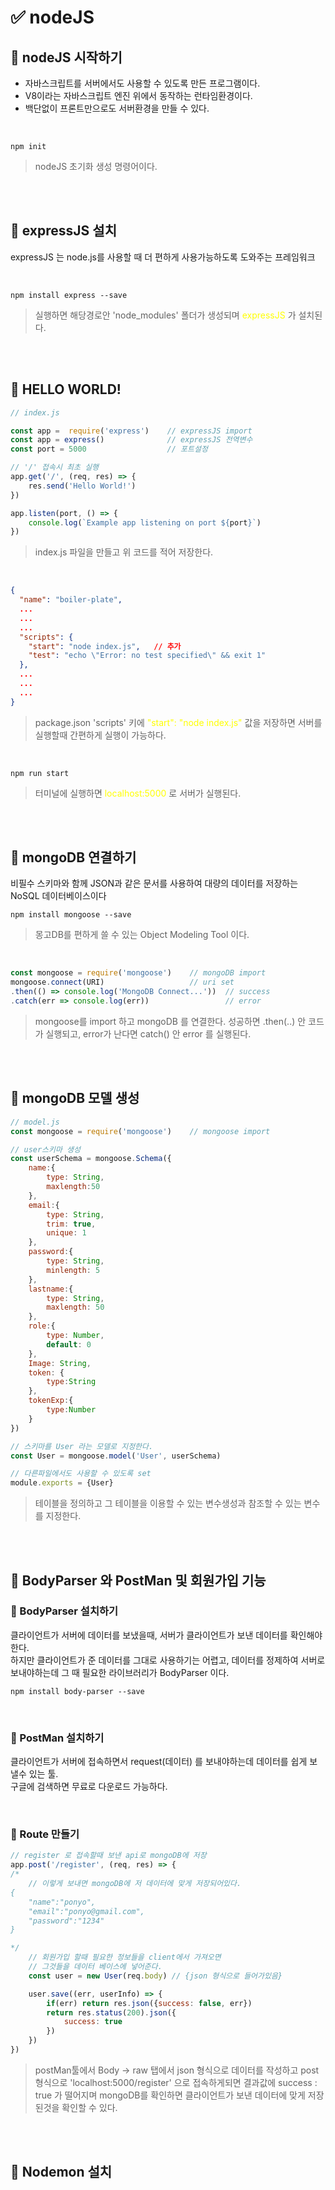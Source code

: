 # :white_check_mark: nodeJS 

## :large_orange_diamond: nodeJS 시작하기 
* 자바스크립트를 서버에서도 사용할 수 있도록 만든 프로그램이다.
* V8이라는 자바스크립트 엔진 위에서 동작하는 런타임환경이다.
* 백단없이 프론트만으로도 서버환경을 만들 수 있다.

<br>

```
npm init 
```
> nodeJS 초기화 생성 명령어이다.

<br><br>


## :large_orange_diamond: expressJS 설치
expressJS 는 node.js를 사용할 때 더 편하게 사용가능하도록 도와주는 프레임워크

<br>

```
npm install express --save
```
> 실행하면 해당경로안 'node_modules' 폴더가 생성되며 <span style="color:yellow">expressJS</span> 가 설치된다.


<br><br>


## :large_orange_diamond: HELLO WORLD!
```javascript
// index.js

const app =  require('express')    // expressJS import   
const app = express()              // expressJS 전역변수
const port = 5000                  // 포트설정

// '/' 접속시 최초 실행
app.get('/', (req, res) => {
    res.send('Hello World!')
})

app.listen(port, () => {
    console.log(`Example app listening on port ${port}`)
})
```
> index.js 파일을 만들고 위 코드를 적어 저장한다.

<br>

```json
{
  "name": "boiler-plate",
  ...
  ...
  ...
  "scripts": {
    "start": "node index.js",   // 추가
    "test": "echo \"Error: no test specified\" && exit 1"
  },
  ...
  ...
  ...
}
```
> package.json 'scripts' 키에 <span style="color:yellow">"start": "node index.js"</span> 값을 저장하면 서버를 실행할때 간편하게 실행이 가능하다.



<br>

```
npm run start
```
> 터미널에 실행하면 <span style="color:yellow">localhost:5000</span> 로 서버가 실행된다.



<br><br>


## :large_orange_diamond: mongoDB 연결하기
비필수 스키마와 함께 JSON과 같은 문서를 사용하여 대량의 데이터를 저장하는 NoSQL 데이터베이스이다

```
npm install mongoose --save
```
> 몽고DB를 편하게 쓸 수 있는  Object Modeling Tool 이다.

<br>

```javascript
const mongoose = require('mongoose')    // mongoDB import
mongoose.connect(URI)                   // uri set
.then(() => console.log('MongoDB Connect...'))  // success
.catch(err => console.log(err))                 // error
```
> mongoose를 import 하고 mongoDB 를 연결한다. 성공하면 .then(..) 안 코드가 실행되고, error가 난다면 catch() 안 error 를 실행된다.


<br><br>



## :large_orange_diamond: mongoDB 모델 생성
```javascript
// model.js
const mongoose = require('mongoose')    // mongoose import

// user스키마 생성
const userSchema = mongoose.Schema({
    name:{
        type: String,
        maxlength:50
    },
    email:{
        type: String,
        trim: true,
        unique: 1
    },
    password:{
        type: String,
        minlength: 5
    },
    lastname:{
        type: String,
        maxlength: 50
    },
    role:{
        type: Number,
        default: 0
    },
    Image: String,
    token: {
        type:String
    },
    tokenExp:{
        type:Number
    }
})

// 스키마를 User 라는 모델로 지정한다.
const User = mongoose.model('User', userSchema)

// 다른파일에서도 사용할 수 있도록 set
module.exports = {User}
```
> 테이블을 정의하고 그 테이블을 이용할 수 있는 변수생성과 참조할 수 있는 변수를 지정한다.


<br><br>

## :large_orange_diamond: BodyParser 와 PostMan 및 회원가입 기능

### :small_orange_diamond: BodyParser 설치하기

클라이언트가 서버에 데이터를 보냈을때, 서버가 클라이언트가 보낸 데이터를 확인해야한다.<br> 하지만 클라이언트가 준 데이터를 그대로 사용하기는 어렵고, 데이터를 정제하여 서버로 보내야하는데 그 때 필요한 라이브러리가 BodyParser 이다.

```
npm install body-parser --save
```

<br>

### :small_orange_diamond: PostMan 설치하기

클라이언트가 서버에 접속하면서 request(데이터) 를 보내야하는데 데이터를 쉽게 보낼수 있는 툴.<br>
구글에 검색하면 무료로 다운로드 가능하다.


<br>


### :small_orange_diamond: Route 만들기
```javascript
// register 로 접속할때 보낸 api로 mongoDB에 저장
app.post('/register', (req, res) => {
/*
    // 이렇게 보내면 mongoDB에 저 데이터에 맞게 저장되어있다.
{
    "name":"ponyo",
    "email":"ponyo@gmail.com",
    "password":"1234"
}

*/
    // 회원가입 할때 필요한 정보들을 client에서 가져오면
    // 그것들을 데이터 베이스에 넣어준다.
    const user = new User(req.body) // {json 형식으로 들어가있음}

    user.save((err, userInfo) => {
        if(err) return res.json({success: false, err})
        return res.status(200).json({
            success: true
        })
    })
})
```
> postMan툴에서 Body -> raw 탭에서 json 형식으로 데이터를 작성하고 post 형식으로 'localhost:5000/register' 으로 접속하게되면 결과값에 success : true 가 떨어지며 mongoDB를 확인하면 클라이언트가 보낸 데이터에 맞게 저장된것을 확인할 수 있다. 


<br><br>

## :large_orange_diamond: Nodemon 설치
